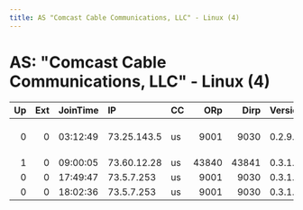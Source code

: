 ```yaml
---
title: AS "Comcast Cable Communications, LLC" - Linux (4)
---
```


# AS: "Comcast Cable Communications, LLC" - Linux (4)

|   Up |   Ext | JoinTime   | IP          | CC   |   ORp |   Dirp | Version   | Contact                      | Nickname         |   eFamMembers |
|-----:|------:|:-----------|:------------|:-----|------:|-------:|:----------|:-----------------------------|:-----------------|--------------:|
|    0 |     0 | 03:12:49   | 73.25.143.5 | us   |  9001 |   9030 | 0.2.9.12  | Random Person &lt;magicaltor | MagicalTorRelay  |             1 |
|    1 |     0 | 09:00:05   | 73.60.12.28 | us   | 43840 |  43841 | 0.3.1.8   | None                         | Unnamed          |             1 |
|    0 |     0 | 17:49:47   | 73.5.7.253  | us   |  9001 |   9030 | 0.3.1.9   | tom@jetsi.com                | idideditheconfig |             1 |
|    0 |     0 | 18:02:36   | 73.5.7.253  | us   |  9001 |   9030 | 0.3.1.9   | tom@jetsi.com                | idideditheconfig |             1 |
